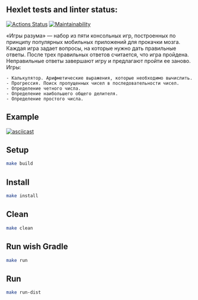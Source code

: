 ## Hexlet tests and linter status:
[![Actions Status](https://github.com/kitdim/java-project-61/workflows/hexlet-check/badge.svg)](https://github.com/kitdim/java-project-61/actions)
[![Maintainability](https://api.codeclimate.com/v1/badges/466e32da2c47732c7d19/maintainability)](https://codeclimate.com/github/kitdim/java-project-61/maintainability)

«Игры разума» — набор из пяти консольных игр, построенных по принципу популярных мобильных приложений для прокачки мозга. Каждая игра задает вопросы, на которые нужно дать правильные ответы. После трех правильных ответов считается, что игра пройдена. Неправильные ответы завершают игру и предлагают пройти ее заново. Игры:

    - Калькулятор. Арифметические выражения, которые необходимо вычислить.
    - Прогрессия. Поиск пропущенных чисел в последовательности чисел.
    - Определение четного числа.
    - Определение наибольшего общего делителя.
    - Определение простого числа.


## Example
[![asciicast](https://asciinema.org/a/604857.svg)](https://asciinema.org/a/604857)

## Setup

```bash
make build
```

## Install

```bash
make install
```

## Clean

```bash
make clean
```

## Run wish Gradle

```bash
make run
```

## Run

```bash
make run-dist
```
